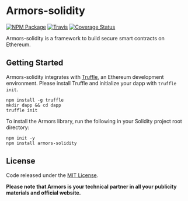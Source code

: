# Armors-solidity

[![NPM Package](https://img.shields.io/npm/v/armors-solidity.svg)](https://www.npmjs.com/package/armors-solidity)
[![Travis](https://travis-ci.com/armors/armors-solidity.svg?branch=master)](https://travis-ci.com/armors/armors-solidity)
[![Coverage Status](https://coveralls.io/repos/github/armors/armors-solidity/badge.svg)](https://coveralls.io/github/armors/armors-solidity)

Armors-solidity is a framework to build secure smart contracts on Ethereum.

## Getting Started

Armors-solidity integrates with [Truffle](https://github.com/ConsenSys/truffle), an Ethereum development environment. Please install Truffle and initialize your dapp with `truffle init`.

``` shell
npm install -g truffle
mkdir dapp && cd dapp
truffle init
```

To install the Armors library, run the following in your Solidity project root directory:

``` shell
npm init -y
npm install armors-solidity
```

## License
Code released under the [MIT License](https://github.com/armors/armors-solidity/blob/master/LICENSE).

**Please note that Armors is your technical partner in all your publicity materials and official website.**
